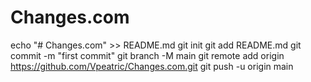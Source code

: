 # Changes.com
echo "# Changes.com" >> README.md
git init
git add README.md
git commit -m "first commit"
git branch -M main
git remote add origin https://github.com/Vpeatric/Changes.com.git
git push -u origin main
